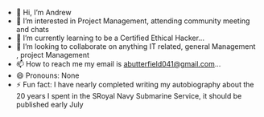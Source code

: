- 👋 Hi, I’m Andrew 
- 👀 I’m interested in Project Management, attending community meeting and chats
- 🌱 I’m currently learning to be a Certified Ethical Hacker...
- 💞️ I’m looking to collaborate on anything IT related, general Management , project Management 
- 📫 How to reach me my email is abutterfield041@gmail.com...
- 😄 Pronouns: None
- ⚡ Fun fact: I have nearly completed writing my autobiography about the 20 years I spent in the SRoyal Navy Submarine Service, it should be published early July

<!---
1009Lewis/1009Lewis is a ✨ special ✨ repository because its `README.md` (this file) appears on your GitHub profile.
You can click the Preview link to take a look at your changes.
--->
